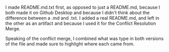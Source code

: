 I made README.md.txt first, as opposed to just a README.md, because I both made it on Github Desktop and because I didn't think about the difference between a .md and .txt. I added a real README.md, and left in the other as an artifact and because I used it for the Conflict Resolution Merge. 

Speaking of the conflict merge, I combined what was type in both versions of the file and made sure to highlight where each came from. 
